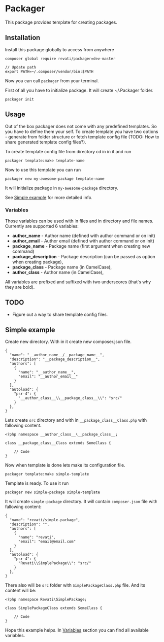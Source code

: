 # Packager

This package provides template for creating packages. 

## Installation

Install this package globally to access from anywhere

	composer global require revati/packager=dev-master

	// Update path
	export PATH=~/.composer/vendor/bin:$PATH

Now you can call `packager` from your terminal.

First of all you have to initialize package. It will create ~/.Packager folder.

	packager init

## Usage

Out of the box packager does not come with any predefined templates. So you have to define them your self. To create
template you have two options - generate from folder structure or fetch template config file (TODO: How to 
share generated template config files?).

To create template config file from directory cd in in it and run

	packager template:make template-name

Now to use this template you can run

	packager new my-awesome-package template-name

It will initialize package in `my-awesome-package` directory.

See [Simple example](#simple-example) for more detailed info.

### Variables

Those variables can be used with in files and in directory and file names. Currently are supported 6 variables:

- __author_name__ - Author name (defined with author command or on init) 
- __author_email__ - Author email (defined with author command or on init)
- __package_name__ - Package name (first argument when creating new command)
- __package_description__ - Package description (can be passed as option when creating package),
- __package_class__ - Package name (in CamelCase),
- __author_class__ - Author name (in CamelCase),

All variables are prefixed and suffixed with two underscores (that's why they are bold).

## TODO

- Figure out a way to share template config files.

## Simple example

Create new directory. With in it create new composer.json file.

	{
	  "name": "__author_name__/__package_name__",
	  "description": "__package_description__",
	  "authors": [
	    {
	      "name": "__author_name__",
	      "email": "__author_email__"
	    }
	  ],
	  "autoload": {
	    "psr-4": {
	      "__author_class__\\__package_class__\\": "src/"
	    }
	  },
	}

Lets create `src` directory and with in `__package_class__Class.php` with fallowing content.

	<?php namespace __author_class__\__package_class__;
	
	class __package_class__Class extends SomeClass {
	
	    // Code
	}

Now when template is done lets make its configuration file.

	packager template:make simple-template

Template is ready. To use it run 

	packager new simple-package simple-template

It will create `simple-package` directory. It will contain `composer.json` file with fallowing content:

	{
	  "name": "revati/simple-package",
	  "description": "",
	  "authors": [
	    {
	      "name": "revati",
	      "email": "email@email.com"
	    }
	  ],
	  "autoload": {
	    "psr-4": {
	      "Revati\\SimplePackage\\": "src/"
	    }
	  },
	}

There also will be `src` folder with `SimplePackageClass.php` file. And its content will be:

	<?php namespace Revati\SimplePackage;
	
	class SimplePackageClass extends SomeClass {
	
	    // Code
	}

Hope this example helps. In [Variables](#variables) section you can find all available variables.
